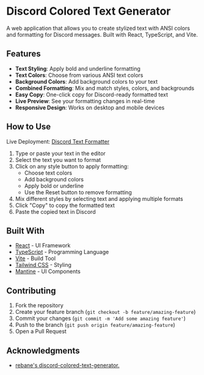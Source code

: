 # Discord Colored Text Generator

A web application that allows you to create stylized text with ANSI colors and formatting for Discord messages. Built with React, TypeScript, and Vite.

## Features

- **Text Styling**: Apply bold and underline formatting
- **Text Colors**: Choose from various ANSI text colors
- **Background Colors**: Add background colors to your text
- **Combined Formatting**: Mix and match styles, colors, and backgrounds
- **Easy Copy**: One-click copy for Discord-ready formatted text
- **Live Preview**: See your formatting changes in real-time
- **Responsive Design**: Works on desktop and mobile devices

## How to Use

Live Deployment: [Discord Text Formatter](https://discord-colored-text-generaotr.vercel.app/)

1. Type or paste your text in the editor
2. Select the text you want to format
3. Click on any style button to apply formatting:
   - Choose text colors
   - Add background colors
   - Apply bold or underline
   - Use the Reset button to remove formatting
4. Mix different styles by selecting text and applying multiple formats
5. Click "Copy" to copy the formatted text
6. Paste the copied text in Discord

## Built With

- [React](https://reactjs.org/) - UI Framework
- [TypeScript](https://www.typescriptlang.org/) - Programming Language
- [Vite](https://vitejs.dev/) - Build Tool
- [Tailwind CSS](https://tailwindcss.com/) - Styling
- [Mantine](https://mantine.dev/) - UI Components

## Contributing

1. Fork the repository
2. Create your feature branch (`git checkout -b feature/amazing-feature`)
3. Commit your changes (`git commit -m 'Add some amazing feature'`)
4. Push to the branch (`git push origin feature/amazing-feature`)
5. Open a Pull Request

## Acknowledgments

- [rebane's discord-colored-text-generator.](https://gist.github.com/rebane2001/07f2d8e80df053c70a1576d27eabe97c)
